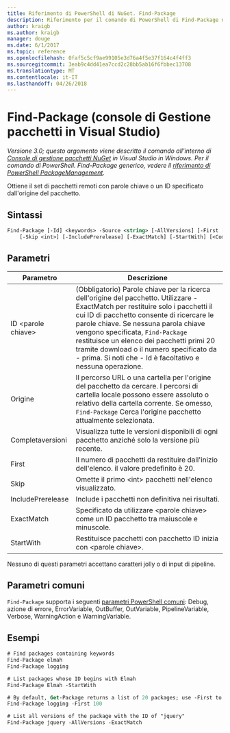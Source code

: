 ```yaml
---
title: Riferimento di PowerShell di NuGet. Find-Package
description: Riferimento per il comando di PowerShell di Find-Package nella Console di gestione pacchetti NuGet in Visual Studio.
author: kraigb
ms.author: kraigb
manager: douge
ms.date: 6/1/2017
ms.topic: reference
ms.openlocfilehash: 0faf5c5cf9ae99105e3d76a4f5e37f164c4f4ff3
ms.sourcegitcommit: 3eab9c4dd41ea7ccd2c28bb5ab16f6fbbec13708
ms.translationtype: MT
ms.contentlocale: it-IT
ms.lasthandoff: 04/26/2018
---
```

# <a name="find-package-package-manager-console-in-visual-studio"></a>Find-Package (console di Gestione pacchetti in Visual Studio)

*Versione 3.0; questo argomento viene descritto il comando all'interno di [Console di gestione pacchetti NuGet](package-manager-console.md) in Visual Studio in Windows. Per il comando di PowerShell. Find-Package generico, vedere il [riferimento di PowerShell PackageManagement](/powershell/module/packagemanagement/?view=powershell-6).*

Ottiene il set di pacchetti remoti con parole chiave o un ID specificato dall'origine del pacchetto.

## <a name="syntax"></a>Sintassi

```ps
Find-Package [-Id] <keywords> -Source <string> [-AllVersions] [-First [<int>]]
    [-Skip <int>] [-IncludePrerelease] [-ExactMatch] [-StartWith] [<CommonParameters>]
```

## <a name="parameters"></a>Parametri

| Parametro | Descrizione |
| --- | --- |
| ID &lt;parole chiave&gt; | (Obbligatorio) Parole chiave per la ricerca dell'origine del pacchetto. Utilizzare - ExactMatch per restituire solo i pacchetti il cui ID di pacchetto consente di ricercare le parole chiave. Se nessuna parola chiave vengono specificata, `Find-Package` restituisce un elenco dei pacchetti primi 20 tramite download o il numero specificato da - prima. Si noti che - Id è facoltativo e nessuna operazione. |
| Origine | Il percorso URL o una cartella per l'origine del pacchetto da cercare. I percorsi di cartella locale possono essere assoluto o relativo della cartella corrente. Se omesso, `Find-Package` Cerca l'origine pacchetto attualmente selezionata. |
| Completaversioni | Visualizza tutte le versioni disponibili di ogni pacchetto anziché solo la versione più recente. |
| First | Il numero di pacchetti da restituire dall'inizio dell'elenco. il valore predefinito è 20. |
| Skip | Omette il primo &lt;int&gt; pacchetti nell'elenco visualizzato.  |
| IncludePrerelease | Include i pacchetti non definitiva nei risultati. |
| ExactMatch | Specificato da utilizzare &lt;parole chiave&gt; come un ID pacchetto tra maiuscole e minuscole. |
| StartWith | Restituisce pacchetti con pacchetto ID inizia con &lt;parole chiave&gt;. |

Nessuno di questi parametri accettano caratteri jolly o di input di pipeline.

## <a name="common-parameters"></a>Parametri comuni

`Find-Package` supporta i seguenti [parametri PowerShell comuni](http://go.microsoft.com/fwlink/?LinkID=113216): Debug, azione di errore, ErrorVariable, OutBuffer, OutVariable, PipelineVariable, Verbose, WarningAction e WarningVariable.

## <a name="examples"></a>Esempi

```ps
# Find packages containing keywords
Find-Package elmah
Find-Package logging

# List packages whose ID begins with Elmah
Find-Package Elmah -StartWith

# By default, Get-Package returns a list of 20 packages; use -First to show more
Find-Package logging -First 100

# List all versions of the package with the ID of "jquery"
Find-Package jquery -AllVersions -ExactMatch
```

